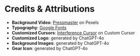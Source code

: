 # Credits & Attributions

- **Background Video**: [Pressmaster](https://www.pexels.com/video/digital-presentation-of-data-and-information-3130284/) on Pexels
- **Typography**: [Google Fonts](https://fonts.google.com)
- **Customized Cursors**: [Interference Cursor](https://custom-cursor.com/en/collection/cursors/interference) on Custom Cursor
- **Customized Logo**: generated by ChatGPT-4o
- **Background Images**: generated by ChatGPT-4o
- **Gear Icon**: generated by ChatGPT-4o
